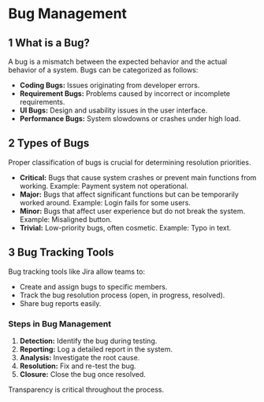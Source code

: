 
# Bug Management

## 1 What is a Bug?
A bug is a mismatch between the expected behavior and the actual behavior of a system. Bugs can be categorized as follows:

- **Coding Bugs:** Issues originating from developer errors.
- **Requirement Bugs:** Problems caused by incorrect or incomplete requirements.
- **UI Bugs:** Design and usability issues in the user interface.
- **Performance Bugs:** System slowdowns or crashes under high load.

## 2 Types of Bugs
Proper classification of bugs is crucial for determining resolution priorities.

- **Critical:** Bugs that cause system crashes or prevent main functions from working. Example: Payment system not operational.
- **Major:** Bugs that affect significant functions but can be temporarily worked around. Example: Login fails for some users.
- **Minor:** Bugs that affect user experience but do not break the system. Example: Misaligned button.
- **Trivial:** Low-priority bugs, often cosmetic. Example: Typo in text.

## 3 Bug Tracking Tools
Bug tracking tools like Jira allow teams to:
- Create and assign bugs to specific members.
- Track the bug resolution process (open, in progress, resolved).
- Share bug reports easily.

### Steps in Bug Management
1. **Detection:** Identify the bug during testing.
2. **Reporting:** Log a detailed report in the system.
3. **Analysis:** Investigate the root cause.
4. **Resolution:** Fix and re-test the bug.
5. **Closure:** Close the bug once resolved.

Transparency is critical throughout the process.
